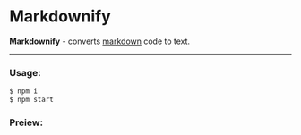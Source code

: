 # Markdownify
**Markdownify** - converts [markdown](https://ru.wikipedia.org/wiki/Markdown) code to text.

---

### Usage:
```Bash
$ npm i
$ npm start
```

### Preiew: